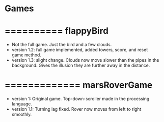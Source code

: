 Games
=====

==========
flappyBird
==========
   - Not the full game. Just the bird and a few clouds.
   - version 1.2: full game implemented, added towers, score, and reset game method. 
   - version 1.3: slight change. Clouds now move slower than the pipes in the background. Gives the illusion they are          further away in the distance.

=============
marsRoverGame
=============
   - version 1: Original game. Top-down-scroller made in the processing language. 
   - version 1.1: Turning lag fixed. Rover now moves from left to right smoothly.
